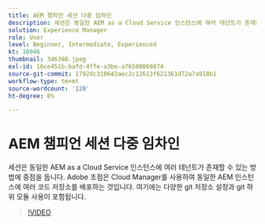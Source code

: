 ```yaml
---
title: AEM 챔피언 세션 다중 임차인
description: 세션은 동일한 AEM as a Cloud Service 인스턴스에 여러 테넌트가 존재할 수 있는 방법에 중점을 둡니다. Adobe 초점은 Cloud Manager를 사용하여 동일한 AEM 인스턴스에 여러 코드 저장소를 배포하는 것입니다. 여기에는 다양한 git 저장소 설정과 git 하위 모듈 사용이 포함됩니다.
solution: Experience Manager
role: User
level: Beginner, Intermediate, Experienced
kt: 10946
thumbnail: 346388.jpeg
exl-id: 16ce451b-bafd-4ffe-a3be-a76500069874
source-git-commit: 1792dc318643aec2c12613f621361d72a7a918b1
workflow-type: tm+mt
source-wordcount: '120'
ht-degree: 0%

---
```


# AEM 챔피언 세션 다중 임차인

세션은 동일한 AEM as a Cloud Service 인스턴스에 여러 테넌트가 존재할 수 있는 방법에 중점을 둡니다. Adobe 초점은 Cloud Manager를 사용하여 동일한 AEM 인스턴스에 여러 코드 저장소를 배포하는 것입니다. 여기에는 다양한 git 저장소 설정과 git 하위 모듈 사용이 포함됩니다.

>[!VIDEO](https://video.tv.adobe.com/v/346388/?quality=12&learn=on)
